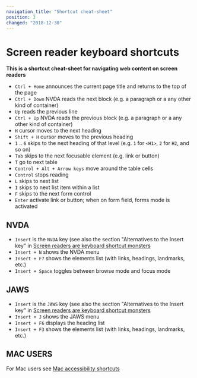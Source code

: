 ```yaml
---
navigation_title: "Shortcut cheat-sheet"
position: 3
changed: "2018-12-30"
---
```


# Screen reader keyboard shortcuts

**This is a shortcut cheat-sheet for navigating web content on screen readers**


- `Ctrl + Home` announces the current page title and returns to the top of the page
- `Ctrl + Down` NVDA reads the next block (e.g. a paragraph or a any other kind of container)
- `Up` reads the previous line
- `Ctrl + Up` NVDA reads the previous block (e.g. a paragraph or a any other kind of container)
- `H` cursor moves to the next heading
- `Shift + H` cursor moves to the previous heading
- `1` .. `6` skips to the next heading of that level (e.g. `1` for `<H1>`, `2` for `H2`, and so on)
- `Tab` skips to the next focusable element (e.g. link or button)
- `T` go to next table
- `Control + Alt + Arrow keys` move around the table cells
- `Control` stops reading
- `L` skips to next list
- `I` skips to next list item within a list
- `F` skips to the next form control
- `Enter` activate link or button; when on form field, forms mode is activated


## NVDA

- `Insert` is the `NVDA` key (see also the section "Alternatives to the Insert key" in [Screen readers are keyboard shortcut monsters](/knowledge/screen-readers/desktop/shortcut-monsters)
- `Insert + N` shows the NVDA menu
- `Insert + F7` shows the elements list (with links, headings, landmarks, etc.)
- `Insert + Space` toggles between browse mode and focus mode

## JAWS

- `Insert` is the `JAWS` key (see also the section "Alternatives to the Insert key" in [Screen readers are keyboard shortcut monsters](/knowledge/screen-readers/desktop/shortcut-monsters)
- `Insert + J` shows the JAWS menu
- `Insert + F6` displays the heading list
- `Insert + F3` shows the elements list (with links, headings, landmarks, etc.)

## MAC USERS

For Mac users see <a href="https://support.apple.com/en-us/HT204434" target="_blank">Mac accessibility shortcuts</a>

